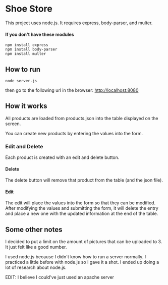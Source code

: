 # Shoe Store

This project uses node.js.
It requires express, body-parser, and multer.

#### If you don't have these modules

`npm install express`<br/>
`npm install body-parser`<br/>
`npm install multer`

## How to run

`node server.js`

then go to the following url in the browser:
[http://localhost:8080](http://localhost:8080)

## How it works

All products are loaded from products.json into the table displayed on the screen.

You can create new products by entering the values into the form.

### Edit and Delete

Each product is created with an edit and delete button.

#### Delete

The delete button will remove that product from the table (and the json file).

#### Edit

The edit will place the values into the form so that they can be modified.
After modifying the values and submitting the form, it will delete the entry and place a new one with the updated information at the end of the table.

## Some other notes

I decided to put a limit on the amount of pictures that can be uploaded to 3. It just felt like a good number.

I used node.js because I didn't know how to run a server normally. I practiced a little before
with node.js so I gave it a shot. I ended up doing a lot of research about node.js.

EDIT: I believe I could've just used an apache server
